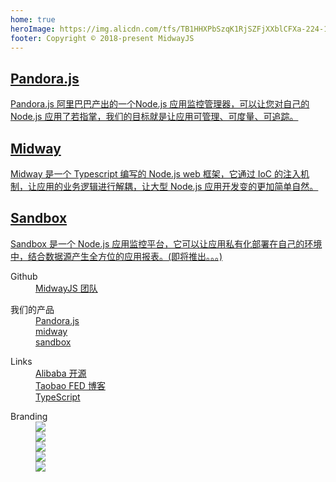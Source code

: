 ```yaml
---
home: true
heroImage: https://img.alicdn.com/tfs/TB1HHXPbSzqK1RjSZFjXXblCFXa-224-192.png
footer: Copyright © 2018-present MidwayJS
---
```


<div class="features">
  <div class="feature">
    <a href="/pandora">
      <h2>Pandora.js</h2> 
      <p>Pandora.js 阿里巴巴产出的一个Node.js 应用监控管理器，可以让您对自己的 Node.js 应用了若指掌，我们的目标就是让应用可管理、可度量、可追踪。</p>
    </a>
  </div>
  <div class="feature">
    <a href="/midway">
      <h2>Midway</h2> 
      <p>Midway 是一个 Typescript 编写的 Node.js web 框架，它通过 IoC 的注入机制，让应用的业务逻辑进行解耦，让大型 Node.js 应用开发变的更加简单自然。</p>
    </a>
  </div>
  <div class="feature">
    <a href="#">
      <h2>Sandbox</h2> 
      <p>Sandbox 是一个 Node.js 应用监控平台，它可以让应用私有化部署在自己的环境中，结合数据源产生全方位的应用报表。(即将推出。。。)</p>
    </a>
  </div>
</div>

<div class="footer-container">
  <div class="col">
    <dl>
      <dt>Github</dt>
      <dd><a href="https://github.com/midwayjs" target="_blank">MidwayJS 团队</a></dd>
    </dl>
  </div>
  <div class="col">
    <dl>
      <dt>我们的产品</dt>
      <dd><a href="https://github.com/midwayjs/pandora" target="_blank">Pandora.js</a></dd>
      <dd><a href="https://github.com/midwayjs/midway" target="_blank">midway</a></dd>
      <dd><a href="https://github.com/midwayjs/sandbox" target="_blank">sandbox</a></dd>
    </dl>
  </div>
  <div class="col">
    <dl>
      <dt>Links</dt>
      <dd><a href="http://opensource.alibaba.com/" target="_blank">Alibaba 开源</a></dd>
      <dd><a href="http://taobaofed.org/" target="_blank">Taobao FED 博客</a></dd>
      <dd><a href="http://www.typescriptlang.org/" target="_blank">TypeScript</a></dd>
    </dl>
  </div>
  <div class="col right">
    <dl>
      <dt>Branding</dt>
      <dd><a href="https://github.com/midwayjs" target="_blank"><img src="https://img.alicdn.com/tfs/TB16bxlbAPoK1RjSZKbXXX1IXXa-60-60.png"></a></dd>
      <dd><a href="https://zhuanlan.zhihu.com/midwayjs" target="_blank"><img src="https://img.alicdn.com/tfs/TB1a.pvbpzqK1RjSZFvXXcB7VXa-60-60.png"></a></dd>
      <dd><a href="https://github.com/midwayjs/pandora" target="_blank"><img src="https://img.alicdn.com/tfs/TB1.v4hbrPpK1RjSZFFXXa5PpXa-60-60.png"></a></dd>
      <dd><a href="https://github.com/midwayjs/midway" target="_blank"><img src="https://img.alicdn.com/tfs/TB1IgdubpzqK1RjSZFCXXbbxVXa-60-60.png"></a></dd>
      <dd><a href="https://github.com/midwayjs/sandbox" target="_blank"><img src="https://img.alicdn.com/tfs/TB1kIXybAvoK1RjSZFwXXciCFXa-60-60.png"></a></dd>
    </dl>
  </div>
</div>

